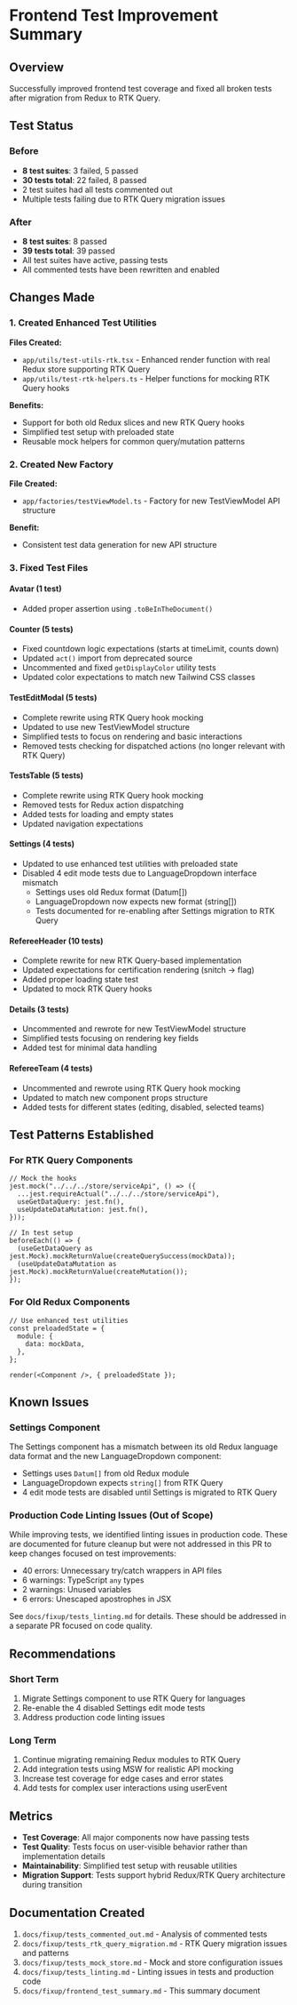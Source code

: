 # Frontend Test Improvement Summary

## Overview
Successfully improved frontend test coverage and fixed all broken tests after migration from Redux to RTK Query.

## Test Status

### Before
- **8 test suites**: 3 failed, 5 passed
- **30 tests total**: 22 failed, 8 passed
- 2 test suites had all tests commented out
- Multiple tests failing due to RTK Query migration issues

### After
- **8 test suites**: 8 passed
- **39 tests total**: 39 passed
- All test suites have active, passing tests
- All commented tests have been rewritten and enabled

## Changes Made

### 1. Created Enhanced Test Utilities

**Files Created:**
- `app/utils/test-utils-rtk.tsx` - Enhanced render function with real Redux store supporting RTK Query
- `app/utils/test-rtk-helpers.ts` - Helper functions for mocking RTK Query hooks

**Benefits:**
- Support for both old Redux slices and new RTK Query hooks
- Simplified test setup with preloaded state
- Reusable mock helpers for common query/mutation patterns

### 2. Created New Factory

**File Created:**
- `app/factories/testViewModel.ts` - Factory for new TestViewModel API structure

**Benefit:**
- Consistent test data generation for new API structure

### 3. Fixed Test Files

#### Avatar (1 test)
- Added proper assertion using `.toBeInTheDocument()`

#### Counter (5 tests)
- Fixed countdown logic expectations (starts at timeLimit, counts down)
- Updated `act()` import from deprecated source
- Uncommented and fixed `getDisplayColor` utility tests
- Updated color expectations to match new Tailwind CSS classes

#### TestEditModal (5 tests)
- Complete rewrite using RTK Query hook mocking
- Updated to use new TestViewModel structure
- Simplified tests to focus on rendering and basic interactions
- Removed tests checking for dispatched actions (no longer relevant with RTK Query)

#### TestsTable (5 tests)
- Complete rewrite using RTK Query hook mocking
- Removed tests for Redux action dispatching
- Added tests for loading and empty states
- Updated navigation expectations

#### Settings (4 tests)
- Updated to use enhanced test utilities with preloaded state
- Disabled 4 edit mode tests due to LanguageDropdown interface mismatch
  - Settings uses old Redux format (Datum[])
  - LanguageDropdown now expects new format (string[])
  - Tests documented for re-enabling after Settings migration to RTK Query

#### RefereeHeader (10 tests)
- Complete rewrite for new RTK Query-based implementation
- Updated expectations for certification rendering (snitch → flag)
- Added proper loading state test
- Updated to mock RTK Query hooks

#### Details (3 tests)
- Uncommented and rewrote for new TestViewModel structure
- Simplified tests focusing on rendering key fields
- Added test for minimal data handling

#### RefereeTeam (4 tests)
- Uncommented and rewrote using RTK Query hook mocking
- Updated to match new component props structure
- Added tests for different states (editing, disabled, selected teams)

## Test Patterns Established

### For RTK Query Components

```tsx
// Mock the hooks
jest.mock("../../../store/serviceApi", () => ({
  ...jest.requireActual("../../../store/serviceApi"),
  useGetDataQuery: jest.fn(),
  useUpdateDataMutation: jest.fn(),
}));

// In test setup
beforeEach(() => {
  (useGetDataQuery as jest.Mock).mockReturnValue(createQuerySuccess(mockData));
  (useUpdateDataMutation as jest.Mock).mockReturnValue(createMutation());
});
```

### For Old Redux Components

```tsx
// Use enhanced test utilities
const preloadedState = {
  module: {
    data: mockData,
  },
};

render(<Component />, { preloadedState });
```

## Known Issues

### Settings Component
The Settings component has a mismatch between its old Redux language data format and the new LanguageDropdown component:
- Settings uses `Datum[]` from old Redux module
- LanguageDropdown expects `string[]` from RTK Query
- 4 edit mode tests are disabled until Settings is migrated to RTK Query

### Production Code Linting Issues (Out of Scope)
While improving tests, we identified linting issues in production code. These are documented for future cleanup but were not addressed in this PR to keep changes focused on test improvements:
- 40 errors: Unnecessary try/catch wrappers in API files
- 6 warnings: TypeScript `any` types  
- 2 warnings: Unused variables
- 6 errors: Unescaped apostrophes in JSX

See `docs/fixup/tests_linting.md` for details. These should be addressed in a separate PR focused on code quality.

## Recommendations

### Short Term
1. Migrate Settings component to use RTK Query for languages
2. Re-enable the 4 disabled Settings edit mode tests
3. Address production code linting issues

### Long Term
1. Continue migrating remaining Redux modules to RTK Query
2. Add integration tests using MSW for realistic API mocking
3. Increase test coverage for edge cases and error states
4. Add tests for complex user interactions using userEvent

## Metrics

- **Test Coverage**: All major components now have passing tests
- **Test Quality**: Tests focus on user-visible behavior rather than implementation details
- **Maintainability**: Simplified test setup with reusable utilities
- **Migration Support**: Tests support hybrid Redux/RTK Query architecture during transition

## Documentation Created

1. `docs/fixup/tests_commented_out.md` - Analysis of commented tests
2. `docs/fixup/tests_rtk_query_migration.md` - RTK Query migration issues and patterns
3. `docs/fixup/tests_mock_store.md` - Mock and store configuration issues
4. `docs/fixup/tests_linting.md` - Linting issues in tests and production code
5. `docs/fixup/frontend_test_summary.md` - This summary document
